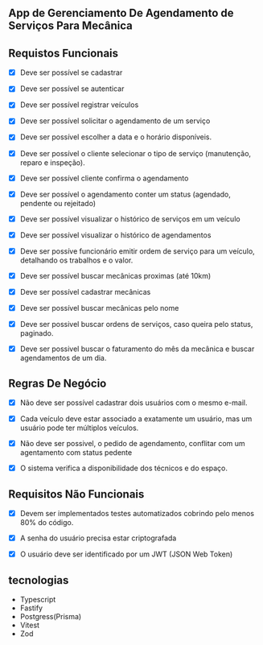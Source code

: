 
## App de Gerenciamento De Agendamento de Serviços Para Mecânica


## Requistos Funcionais 
- [x] Deve ser possível se cadastrar
- [x] Deve ser possível se autenticar
- [x] Deve ser possível registrar veículos 
- [x] Deve ser possível solicitar o agendamento de um serviço 
- [x] Deve ser possível escolher a data e o horário disponíveis.
- [X] Deve ser possível o cliente selecionar o tipo de serviço (manutenção, reparo e inspeção).
- [x] Deve ser possível cliente confirma o agendamento
- [x] Deve ser possível o agendamento conter um status (agendado, pendente ou rejeitado)
- [x] Deve ser possível visualizar o histórico de serviços em um veículo
- [x] Deve ser possível visualizar o histórico de agendamentos
- [x] Deve ser possíve funcionário emitir ordem de serviço para um veículo, detalhando os trabalhos e o valor.
- [x] Deve ser possível buscar mecânicas proximas (até 10km)
- [x] Deve ser possível cadastrar mecânicas
- [x] Deve ser possível buscar mecânicas pelo nome
- [x] Deve ser possivel buscar ordens de serviços, caso queira pelo status, paginado.
- [x] Deve ser possivel buscar o faturamento do mês da mecânica e buscar agendamentos de um dia.


## Regras De Negócio
- [x] Não deve ser possível cadastrar dois usuários com o mesmo e-mail.
- [x] Cada veículo deve estar associado a exatamente um usuário, mas um usuário pode ter múltiplos veículos.
- [x] Não deve ser possivel, o pedido de agendamento, conflitar com um agentamento com status pedente
- [x] O sistema verifica a disponibilidade dos técnicos e do espaço.

    
## Requisitos Não Funcionais
- [x] Devem ser implementados testes automatizados cobrindo pelo menos 80% do código.
- [x] A senha do usuário precisa estar criptografada
- [x] O usuário deve ser identificado por um JWT (JSON Web Token)


## tecnologias

- Typescript
- Fastify
- Postgress(Prisma)
- Vitest
- Zod



